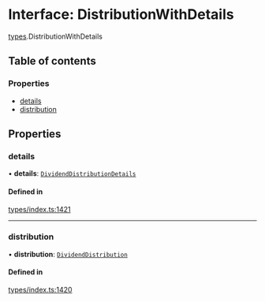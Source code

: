 # Interface: DistributionWithDetails

[types](../wiki/types).DistributionWithDetails

## Table of contents

### Properties

- [details](../wiki/types.DistributionWithDetails#details)
- [distribution](../wiki/types.DistributionWithDetails#distribution)

## Properties

### details

• **details**: [`DividendDistributionDetails`](../wiki/api.entities.DividendDistribution.types.DividendDistributionDetails)

#### Defined in

[types/index.ts:1421](https://github.com/PolymeshAssociation/polymesh-sdk/blob/46129005/src/types/index.ts#L1421)

___

### distribution

• **distribution**: [`DividendDistribution`](../wiki/api.entities.DividendDistribution.DividendDistribution)

#### Defined in

[types/index.ts:1420](https://github.com/PolymeshAssociation/polymesh-sdk/blob/46129005/src/types/index.ts#L1420)
